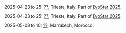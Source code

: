 2025-04-23 to 25: [??](https://evostar.org/2025/evocop/ "EvoCOP 2025 focuses on evolutionary computation for combinatorial optimization, covering genetic algorithms, swarm intelligence, and metaheuristics. Topics include scheduling, routing, and graph-based problems, with applications in logistics and network design, emphasizing bio-inspired optimization techniques."), Trieste, Italy. Part of [EvoStar 2025](https://evostar.org/2025/).

2025-04-23 to 25: [??](https://evostar.org/2025/eurogp/ "EuroGP 2025 explores genetic programming, focusing on evolutionary algorithms for program synthesis and optimization. Topics include tree-based genetic programming, automatic code generation, and applications in machine learning and robotics, emphasizing bio-inspired computational creativity."), Trieste, Italy. Part of [EvoStar 2025](https://evostar.org/2025/).

2025-05-08 to 10: [??](https://ecco2025.sciencesconf.org "ECCO 2025 explores combinatorial optimization, covering graph theory, integer programming, and approximation algorithms. Topics include scheduling, network design, and vehicle routing, with applications in logistics and telecommunications, emphasizing efficient computational strategies for discrete optimization problems."), Marrakech, Morocco.

